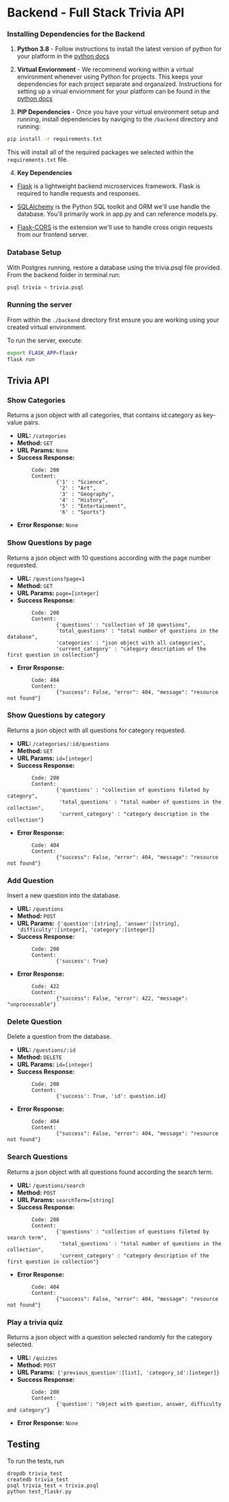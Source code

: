 # Backend - Full Stack Trivia API 

### Installing Dependencies for the Backend

1. **Python 3.8** - Follow instructions to install the latest version of python for your platform in the [python docs](https://docs.python.org/3/using/unix.html#getting-and-installing-the-latest-version-of-python)


2. **Virtual Enviornment** - We recommend working within a virtual environment whenever using Python for projects. This keeps your dependencies for each project separate and organaized. Instructions for setting up a virual enviornment for your platform can be found in the [python docs](https://packaging.python.org/guides/installing-using-pip-and-virtual-environments/)


3. **PIP Dependencies** - Once you have your virtual environment setup and running, install dependencies by naviging to the `/backend` directory and running:
```bash
pip install -r requirements.txt
```
This will install all of the required packages we selected within the `requirements.txt` file.


4. **Key Dependencies**
 - [Flask](http://flask.pocoo.org/)  is a lightweight backend microservices framework. Flask is required to handle requests and responses.

 - [SQLAlchemy](https://www.sqlalchemy.org/) is the Python SQL toolkit and ORM we'll use handle the database. You'll primarily work in app.py and can reference models.py. 

 - [Flask-CORS](https://flask-cors.readthedocs.io/en/latest/#) is the extension we'll use to handle cross origin requests from our frontend server. 

### Database Setup
With Postgres running, restore a database using the trivia.psql file provided. From the backend folder in terminal run:
```bash
psql trivia < trivia.psql
```

### Running the server

From within the `./backend` directory first ensure you are working using your created virtual environment.

To run the server, execute:

```bash
export FLASK_APP=flaskr
flask run
```

## Trivia API
### Show Categories
Returns a json object with all categories, that contains id:category as key-value pairs.
- **URL:** `/categories`
- **Method:** `GET`
- **URL Params:** `None`
- **Success Response:**
```
        Code: 200
        Content:
                {'1' : "Science",
                 '2' : "Art",
                 '3' : "Geography",
                 '4' : "History",
                 '5' : "Entertainment",
                 '6' : "Sports"}
```
- **Error Response:** `None`

### Show Questions by page
Returns a json object with 10 questions according with the page number requested.
- **URL:** `/questions?page=1`
- **Method:** `GET`
- **URL Params:** `page=[integer]`
- **Success Response:**
```
        Code: 200
        Content:
                {'questions' : "collection of 10 questions",
                'total_questions' : "total number of questions in the database",
                'categories' : "json object with all categories",
                'current_category' : "category description of the first question in collection"}
```
- **Error Response:**
```
        Code: 404
        Content:
                {"success": False, "error": 404, "message": "resource not found"}
```

### Show Questions by category
Returns a json object with all questions for category requested.
- **URL:** `/categories/:id/questions`
- **Method:** `GET`
- **URL Params:** `id=[integer]`
- **Success Response:**
```
        Code: 200
        Content:
                {'questions' : "collection of questions fileted by category",
                 'total_questions' : "total number of questions in the collection",
                 'current_category' : "category description in the collection"}
```
- **Error Response:**
```
        Code: 404
        Content:
                {"success": False, "error": 404, "message": "resource not found"}
```

### Add Question
Insert a new question into the database.
- **URL:** `/questions`
- **Method:** `POST`
- **URL Params:**```
                {'question':[string],
                 'answer':[string],
                 'difficulty':[integer],
                 'category':[integer]}```
- **Success Response:**
```
        Code: 200
        Content:
                {'success': True}
```
- **Error Response:**
```
        Code: 422
        Content:
                {"success": False, "error": 422, "message": "unprocessable"}
```

### Delete Question
Delete a question from the database.
- **URL:** `/questions/:id`
- **Method:** `DELETE`
- **URL Params:** `id=[integer]`
- **Success Response:**
```
        Code: 200
        Content:
                {'success': True, 'id': question.id}
```
- **Error Response:**
```
        Code: 404
        Content:
                {"success": False, "error": 404, "message": "resource not found"}
```

### Search Questions
Returns a json object with all questions found according the search term.
- **URL:** `/questions/search`
- **Method:** `POST`
- **URL Params:** `searchTerm=[string]`
- **Success Response:**
```
        Code: 200
        Content:
                {'questions' : "collection of questions fileted by search term",
                 'total_questions' : "total number of questions in the collection",
                 'current_category' : "category description of the first question in collection"}
```
- **Error Response:**
```
        Code: 404
        Content:
                {"success": False, "error": 404, "message": "resource not found"}
```

### Play a trivia quiz
Returns a json object with a question selected randomly for the category selected.
- **URL:** `/quizzes`
- **Method:** `POST`
- **URL Params:**```
                {'previous_question':[list],
                 'category_id':[integer]}```
- **Success Response:**
```
        Code: 200
        Content:
                {'question': "object with question, answer, difficulty and category"}
```
- **Error Response:** `None`

## Testing
To run the tests, run
```
dropdb trivia_test
createdb trivia_test
psql trivia_test < trivia.psql
python test_flaskr.py
```